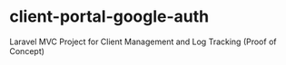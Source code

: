 # client-portal-google-auth
Laravel MVC Project for Client Management and Log Tracking (Proof of Concept)
